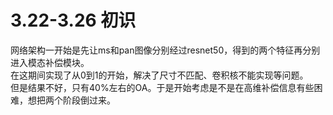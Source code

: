 # 3.22-3.26 初识
网络架构一开始是先让ms和pan图像分别经过resnet50，得到的两个特征再分别进入模态补偿模块。\
在这期间实现了从0到1的开始，解决了尺寸不匹配、卷积核不能实现等问题。\
但是结果不好，只有40%左右的OA。于是开始考虑是不是在高维补偿信息有些困难，想把两个阶段倒过来。
